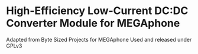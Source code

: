 # High-Efficiency Low-Current DC:DC Converter Module for MEGAphone

Adapted from Byte Sized Projects for MEGAphone
Used and released under GPLv3


